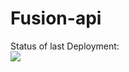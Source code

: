 # Fusion-api

Status of last Deployment:<br>
<img src="https://github.com/Coolenov/Fusion-api/actions/workflows/main.yml/badge.svg"><br>
